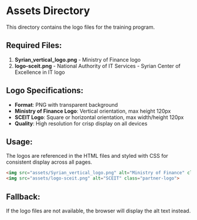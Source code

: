 # Assets Directory

This directory contains the logo files for the training program.

## Required Files:

1. **Syrian_vertical_logo.png** - Ministry of Finance logo
2. **logo-sceit.png** - National Authority of IT Services - Syrian Center of Excellence in IT logo

## Logo Specifications:

- **Format**: PNG with transparent background
- **Ministry of Finance Logo**: Vertical orientation, max height 120px
- **SCEIT Logo**: Square or horizontal orientation, max width/height 120px
- **Quality**: High resolution for crisp display on all devices

## Usage:

The logos are referenced in the HTML files and styled with CSS for consistent display across all pages.

```html
<img src="assets/Syrian_vertical_logo.png" alt="Ministry of Finance" class="logo">
<img src="assets/logo-sceit.png" alt="SCEIT" class="partner-logo">
```

## Fallback:

If the logo files are not available, the browser will display the alt text instead.
